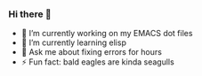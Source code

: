### Hi there 👋

- 🔭 I’m currently working on my EMACS dot files
- 🌱 I’m currently learning elisp
- 💬 Ask me about fixing errors for hours
- ⚡ Fun fact: bald eagles are kinda seagulls
